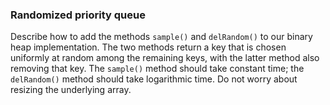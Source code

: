 ### Randomized priority queue

Describe how to add the methods `sample()` and `delRandom()` to our binary heap implementation.
The two methods return a key that is chosen uniformly at random among the remaining keys, with the latter method also removing that key.
The `sample()` method should take constant time; the `delRandom()` method should take logarithmic time.
Do not worry about resizing the underlying array.
